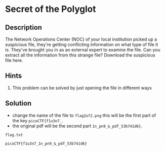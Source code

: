 # Secret of the Polyglot

## Description

The Network Operations Center (NOC) of your local institution picked up a suspicious file, they're getting conflicting information on what type of file it is. They've brought you in as an external expert to examine the file. Can you extract all the information from this strange file?
Download the suspicious file here.

## Hints

1. This problem can be solved by just opening the file in different ways

## Solution

- change the name of the file to `flag2of2.png` this will be the first part of the key `picoCTF{f1u3n7_`.
- the original pdf will be the second part `1n_pn9_&_pdf_53b741d6}`.

`flag.txt`

```
picoCTF{f1u3n7_1n_pn9_&_pdf_53b741d6}
```
